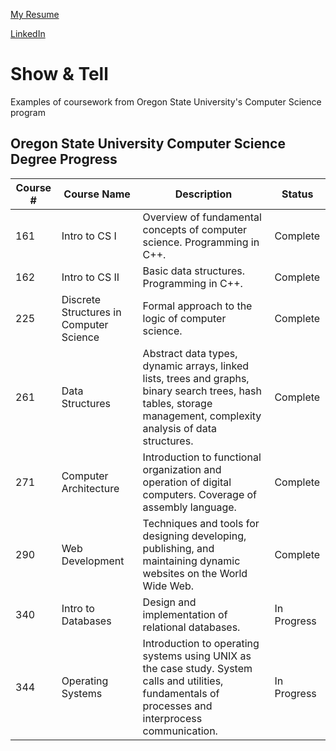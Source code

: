 [My Resume](https://github.com/kenny-n/showcase/raw/master/resume.pdf)

[LinkedIn](https://www.linkedin.com/in/ken-ngo/)

# Show & Tell
Examples of coursework from Oregon State University's Computer Science program

## Oregon State University Computer Science Degree Progress
| Course # | Course Name | Description | Status
|--|--|--|--|
| 161 | Intro to CS I | Overview of fundamental concepts of computer science. Programming in C++. | Complete |
| 162 | Intro to CS II | Basic data structures. Programming in C++. | Complete |
| 225 | Discrete Structures in Computer Science| Formal approach to the logic of computer science. | Complete |
| 261 | Data Structures | Abstract data types, dynamic arrays, linked lists, trees and graphs, binary search trees, hash tables, storage management, complexity analysis of data structures.  | Complete |
| 271 | Computer Architecture | Introduction to functional organization and operation of digital computers. Coverage of assembly language. | Complete |
| 290 | Web Development | Techniques and tools for designing developing, publishing, and maintaining dynamic websites on the World Wide Web. | Complete |
| 340 | Intro to Databases | Design and implementation of relational databases. | In Progress |
| 344 | Operating Systems | Introduction to operating systems using UNIX as the case study. System calls and utilities, fundamentals of processes and interprocess communication. | In Progress |

